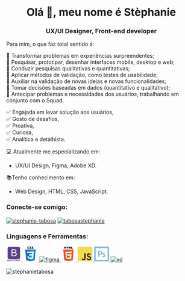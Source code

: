 <h1 align="center">Olá 👋, meu nome é Stèphanie</h1>
<h3 align="center">UX/UI Designer, Front-end developer</h3>

Para mim, o que faz total sentido é:

🔹 Transformar problemas em experiências surpreendentes;<br/>
🔹 Pesquisar, prototipar, desenhar interfaces mobile, desktop e web;<br/>
🔹 Conduzir pesquisas qualitativas e quantitativas;<br/>
🔹 Aplicar métodos de validação, como testes de usabilidade;<br/>
🔹 Auxiliar na validação de novas ideias e novas funcionalidades;<br/>
🔹 Tomar decisões baseadas em dados (quantitativo e qualitativo);<br/>
🔹 Antecipar problemas e necessidades dos usuários, trabalhando em conjunto com o Squad.
<br/>

✅ Engajada em levar solução aos usuários,<br/>
✅ Gosto de desafios,<br/>
✅ Proativa,<br/>
✅ Curiosa,<br/>
✅ Analítica e detalhista.<br/>

💻 Atualmente me especializando em:
- UX/UI Design, Figma, Adobe XD.

📚Tenho conhecimento em:
- Web Design, HTML, CSS, JavaScript.

<h3 align="left">Conecte-se comigo:</h3>
<p align="left">
<a href="https://linkedin.com/in/stephanie-tabosa" target="blank"><img align="center" src="https://raw.githubusercontent.com/rahuldkjain/github-profile-readme-generator/master/src/images/icons/Social/linked-in-alt.svg" alt="stephanie-tabosa" height="30" width="40" /></a>
<a href="https://instagram.com/tabosastephanie" target="blank"><img align="center" src="https://raw.githubusercontent.com/rahuldkjain/github-profile-readme-generator/master/src/images/icons/Social/instagram.svg" alt="tabosastephanie" height="30" width="40" /></a>
</p>

<h3 align="left">Linguagens e Ferramentas:</h3>
<p align="left"> <a href="https://getbootstrap.com" target="_blank"> <img src="https://raw.githubusercontent.com/devicons/devicon/master/icons/bootstrap/bootstrap-plain-wordmark.svg" alt="bootstrap" width="40" height="40"/> </a> <a href="https://www.w3schools.com/css/" target="_blank"> <img src="https://raw.githubusercontent.com/devicons/devicon/master/icons/css3/css3-original-wordmark.svg" alt="css3" width="40" height="40"/> </a> <a href="https://www.figma.com/" target="_blank"> <img src="https://www.vectorlogo.zone/logos/figma/figma-icon.svg" alt="figma" width="40" height="40"/> </a> <a href="https://www.w3.org/html/" target="_blank"> <img src="https://raw.githubusercontent.com/devicons/devicon/master/icons/html5/html5-original-wordmark.svg" alt="html5" width="40" height="40"/> </a> <a href="https://developer.mozilla.org/en-US/docs/Web/JavaScript" target="_blank"> <img src="https://raw.githubusercontent.com/devicons/devicon/master/icons/javascript/javascript-original.svg" alt="javascript" width="40" height="40"/> </a> <a href="https://www.photoshop.com/en" target="_blank"> <img src="https://raw.githubusercontent.com/devicons/devicon/master/icons/photoshop/photoshop-line.svg" alt="photoshop" width="40" height="40"/> </a> <a href="https://www.adobe.com/products/xd.html" target="_blank"> <img src="https://cdn.worldvectorlogo.com/logos/adobe-xd.svg" alt="xd" width="40" height="40"/> </a> </p>

<p><img align="center" src="https://github-readme-stats.vercel.app/api/top-langs?username=stephanietabosa&show_icons=true&locale=en&layout=compact" alt="stephanietabosa" /></p>
